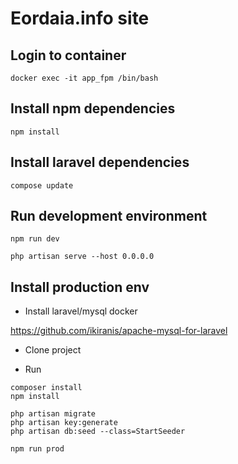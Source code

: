 # Eordaia.info site

## Login to container

```
docker exec -it app_fpm /bin/bash
```

## Install npm dependencies

```
npm install
```

## Install laravel dependencies

```
compose update
```

## Run development environment

```
npm run dev
```

```
php artisan serve --host 0.0.0.0
```

## Install production env

- Install laravel/mysql docker

https://github.com/ikiranis/apache-mysql-for-laravel

- Clone project

- Run

```
composer install
npm install

php artisan migrate
php artisan key:generate
php artisan db:seed --class=StartSeeder

npm run prod
```
